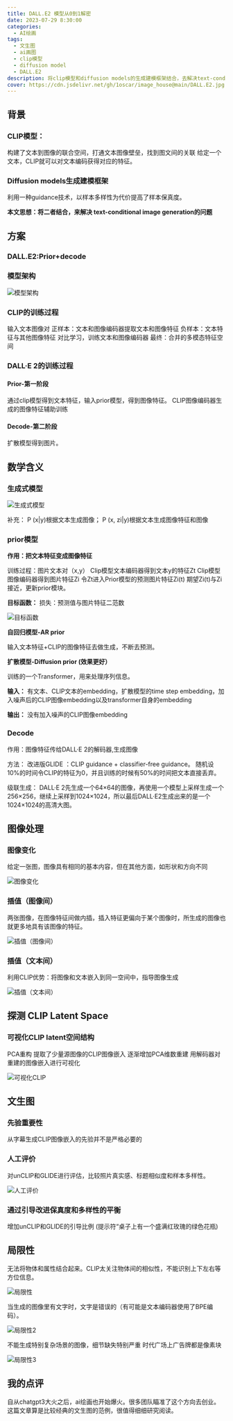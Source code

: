 ```yaml
---
title: DALL.E2 模型从0到1解密
date: 2023-07-29 8:30:00
categories:
  - AI绘画
tags:
  - 文生图
  - ai画图
  - clip模型
  - diffusion model
  - DALL.E2 
description: 将clip模型和diffusion models的生成建模框架结合，去解决text-conditional image generation的问题
cover: https://cdn.jsdelivr.net/gh/1oscar/image_house@main/DALL.E2.jpg
---
```



## 背景

### CLIP模型：
构建了文本到图像的联合空间，打通文本图像壁垒，找到图文间的关联
给定一个文本，CLIP就可以对文本编码获得对应的特征。

### Diffusion models生成建模框架
利用一种guidance技术，以样本多样性为代价提高了样本保真度。

**本文思想：将二者结合，来解决 text-conditional image generation的问题**

## 方案

### DALL.E2:Prior+decode

### 模型架构


![模型架构](https://cdn.jsdelivr.net/gh/1oscar/image_house@main/20230729084052.png)


### CLIP的训练过程
输入文本图像对
正样本：文本和图像编码器提取文本和图像特征
负样本：文本特征与其他图像特征
对比学习，训练文本和图像编码器
最终：合并的多模态特征空间


### DALL·E 2的训练过程
#### Prior-第一阶段
通过clip模型得到文本特征，输入prior模型，得到图像特征。
CLIP图像编码器生成的图像特征辅助训练

#### Decode-第二阶段
扩散模型得到图片。

## 数学含义

### 生成式模型

![生成式模型](https://cdn.jsdelivr.net/gh/1oscar/image_house@main/20230729084327.png)

补充：
P (x|y)根据文本生成图像； 
P (x, zi|y)根据文本生成图像特征和图像

### prior模型


**作用：把文本特征变成图像特征**

训练过程：图片文本对（x,y）
Clip模型文本编码器得到文本y的特征Zt
Clip模型图像编码器得到图片特征Zi
令Zt进入Prior模型的预测图片特征Zi(t)
期望Zi(t)与Zi接近，更新prior模块。


**目标函数：**
损失：预测值与图片特征二范数

![目标函数](https://cdn.jsdelivr.net/gh/1oscar/image_house@main/20230729090458.png)

**自回归模型-AR prior**

输入文本特征+CLIP的图像特征去做生成，不断去预测。

**扩散模型-Diffusion prior (效果更好）**

训练的一个Transformer，用来处理序列信息。

**输入：** 有文本、CLIP文本的embedding，扩散模型的time step embedding，加入噪声后的CLIP图像embedding以及transformer自身的embedding 

**输出：** 没有加入噪声的CLIP图像embedding

### Decode

作用：图像特征传给DALL·E 2的解码器,生成图像

方法：
改进版GLIDE ：CLIP guidance + classifier-free guidance。
随机设10%的时间令CLIP的特征为0，并且训练的时候有50%的时间把文本直接丢弃。


 
级联生成：
    DALL·E 2先生成一个64×64的图像，再使用一个模型上采样生成一个256×256，继续上采样到1024×1024，所以最后DALL·E2生成出来的是一个1024×1024的高清大图。

## 图像处理

### 图像变化

给定一张图，图像具有相同的基本内容，但在其他方面，如形状和方向不同

![图像变化](https://cdn.jsdelivr.net/gh/1oscar/image_house@main/20230729090907.png)


### 插值（图像间）

两张图像，在图像特征间做内插，插入特征更偏向于某个图像时，所生成的图像也就更多地具有该图像的特征。

![插值（图像间）](https://cdn.jsdelivr.net/gh/1oscar/image_house@main/20230729090924.png)


### 插值（文本间）

利用CLIP优势：将图像和文本嵌入到同一空间中，指导图像生成

![插值（文本间）](https://cdn.jsdelivr.net/gh/1oscar/image_house@main/20230729090939.png)

## 探测 CLIP Latent Space

### 可视化CLIP latent空间结构

PCA重构
提取了少量源图像的CLIP图像嵌入
逐渐增加PCA维数重建
用解码器对重建的图像嵌入进行可视化

![可视化CLIP](https://cdn.jsdelivr.net/gh/1oscar/image_house@main/20230729091032.png)

## 文生图

### 先验重要性

从字幕生成CLIP图像嵌入的先验并不是严格必要的


### 人工评价

对unCLIP和GLIDE进行评估，比较照片真实感、标题相似度和样本多样性。

![人工评价](https://cdn.jsdelivr.net/gh/1oscar/image_house@main/20230729091121.png)

### 通过引导改进保真度和多样性的平衡

增加unCLIP和GLIDE的引导比例
     (提示符“桌子上有一个盛满红玫瑰的绿色花瓶)

## 局限性

无法将物体和属性结合起来。CLIP太关注物体间的相似性，不能识别上下左右等方位信息。

![局限性](https://cdn.jsdelivr.net/gh/1oscar/image_house@main/20230729091224.png)


当生成的图像里有文字时，文字是错误的（有可能是文本编码器使用了BPE编码）。

![局限性2](https://cdn.jsdelivr.net/gh/1oscar/image_house@main/20230729091300.png)

不能生成特别复杂场景的图像，细节缺失特别严重
时代广场上广告牌都是像素块

![局限性3](https://cdn.jsdelivr.net/gh/1oscar/image_house@main/20230729091321.png)


## 我的点评
自从chatgpt3大火之后，ai绘画也开始爆火。很多团队瞄准了这个方向去创业。这篇文章算是比较经典的文生图的范例，很值得细细研究阅读。

